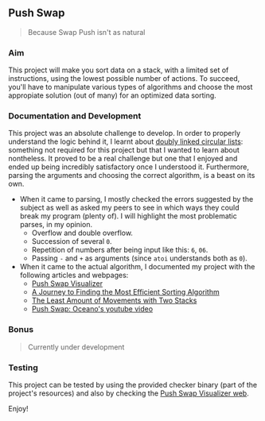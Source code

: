 ## **Push Swap**
> Because Swap Push isn't as natural

### **Aim**
This project will make you sort data on a stack, with a limited set of instructions, using the lowest possible number of actions. To succeed, you'll have to manipulate various types of algorithms and choose the most appropiate solution (out of many) for an optimized data sorting.

### **Documentation and Development**
This project was an absolute challenge to develop. In order to properly understand the logic behind it, I learnt about [doubly linked circular lists](https://www.sanfoundry.com/c-program-circular-doubly-linked-list/): something not required for this project but that I wanted to learn about nontheless. It proved to be a real challenge but one that I enjoyed and ended up being incredibly satisfactory once I understood it.
Furthermore, parsing the arguments and choosing the correct algorithm, is a beast on its own. 
- When it came to parsing, I mostly checked the errors suggested by the subject as well as asked my peers to see in which ways they could break my program (plenty of). I will highlight the most problematic parses, in my opinion.
    - Overflow and double overflow.
    - Succession of several `0`.
    - Repetition of numbers after being input like this: `6`, `06`.
    - Passing `-` and `+` as arguments (since `atoi` understands both as `0`).
- When it came to the actual algorithm, I documented my project with the following articles and webpages:
    - [Push Swap Visualizer](http://push-swap.site)
    - [A Journey to Finding the Most Efficient Sorting Algorithm](https://medium.com/@ayogun/push-swap-c1f5d2d41e97)
    - [The Least Amount of Movements with Two Stacks](https://medium.com/@jamierobertdawson/push-swap-the-least-amount-of-moves-with-two-stacks-d1e76a71789a)
    - [Push Swap: Oceano's youtube video](https://www.youtube.com/watch?v=OaG81sDEpVk)

### Bonus 
> Currently under development

### Testing
This project can be tested by using the provided checker binary (part of the project's resources) and also by checking the [Push Swap Visualizer web](http://push-swap.site).

Enjoy!
